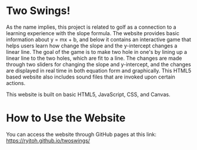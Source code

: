 # Two Swings!
As the name implies, this project is related to golf as a connection to a learning experience with the slope formula. The website provides basic information about y = mx + b, and below it contains an interactive game that helps users learn how change the slope and the y-intercept changes a linear line. The goal of the game is to make two hole in one's by lining up a linear line to the two holes, which are fit to a line. The changes are made through two sliders for changing the slope and y-intercept, and the changes are displayed in real time in both equation form and graphically. This HTML5 based website also includes sound files that are invoked upon certain actions.

This website is built on basic HTML5, JavaScript, CSS, and Canvas. 

# How to Use the Website
You can access the website through GitHub pages at this link: https://ryjtoh.github.io/twoswings/
